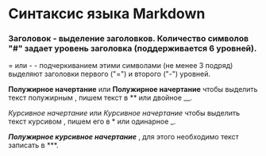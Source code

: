 # Синтаксис языка Markdown

### Заголовок - выделение заголовков. Количество символов "#" задает уровень заголовка (поддерживается 6 уровней).

= или - - подчеркиванием этими символами (не менее 3 подряд) выделяют заголовки первого ("=") и второго ("-") уровней.

**Полужирное начертание** или __Полужирное начертание__ чтобы выделить текст полужирным , пишем текст в **  или двойное __.

*Курсивное начертание* или _Курсивное начертание_ чтобы выделить текст курсивом , пишем его в * или одинарное _.

***Полужирное курсивное начертание*** , для этого необходимо текст записать в ***.